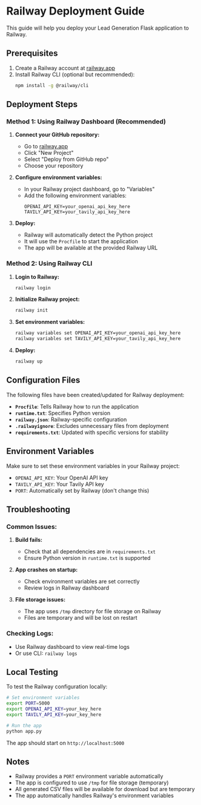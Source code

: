 # Railway Deployment Guide

This guide will help you deploy your Lead Generation Flask application to Railway.

## Prerequisites

1. Create a Railway account at [railway.app](https://railway.app)
2. Install Railway CLI (optional but recommended):
   ```bash
   npm install -g @railway/cli
   ```

## Deployment Steps

### Method 1: Using Railway Dashboard (Recommended)

1. **Connect your GitHub repository:**
   - Go to [railway.app](https://railway.app)
   - Click "New Project"
   - Select "Deploy from GitHub repo"
   - Choose your repository

2. **Configure environment variables:**
   - In your Railway project dashboard, go to "Variables"
   - Add the following environment variables:
     ```
     OPENAI_API_KEY=your_openai_api_key_here
     TAVILY_API_KEY=your_tavily_api_key_here
     ```

3. **Deploy:**
   - Railway will automatically detect the Python project
   - It will use the `Procfile` to start the application
   - The app will be available at the provided Railway URL

### Method 2: Using Railway CLI

1. **Login to Railway:**
   ```bash
   railway login
   ```

2. **Initialize Railway project:**
   ```bash
   railway init
   ```

3. **Set environment variables:**
   ```bash
   railway variables set OPENAI_API_KEY=your_openai_api_key_here
   railway variables set TAVILY_API_KEY=your_tavily_api_key_here
   ```

4. **Deploy:**
   ```bash
   railway up
   ```

## Configuration Files

The following files have been created/updated for Railway deployment:

- **`Procfile`**: Tells Railway how to run the application
- **`runtime.txt`**: Specifies Python version
- **`railway.json`**: Railway-specific configuration
- **`.railwayignore`**: Excludes unnecessary files from deployment
- **`requirements.txt`**: Updated with specific versions for stability

## Environment Variables

Make sure to set these environment variables in your Railway project:

- `OPENAI_API_KEY`: Your OpenAI API key
- `TAVILY_API_KEY`: Your Tavily API key
- `PORT`: Automatically set by Railway (don't change this)

## Troubleshooting

### Common Issues:

1. **Build fails:**
   - Check that all dependencies are in `requirements.txt`
   - Ensure Python version in `runtime.txt` is supported

2. **App crashes on startup:**
   - Check environment variables are set correctly
   - Review logs in Railway dashboard

3. **File storage issues:**
   - The app uses `/tmp` directory for file storage on Railway
   - Files are temporary and will be lost on restart

### Checking Logs:

- Use Railway dashboard to view real-time logs
- Or use CLI: `railway logs`

## Local Testing

To test the Railway configuration locally:

```bash
# Set environment variables
export PORT=5000
export OPENAI_API_KEY=your_key_here
export TAVILY_API_KEY=your_key_here

# Run the app
python app.py
```

The app should start on `http://localhost:5000`

## Notes

- Railway provides a `PORT` environment variable automatically
- The app is configured to use `/tmp` for file storage (temporary)
- All generated CSV files will be available for download but are temporary
- The app automatically handles Railway's environment variables 